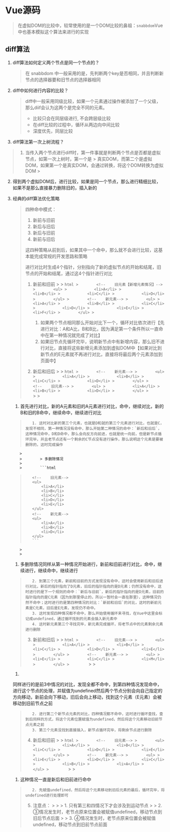 # Vue源码

> 在虚拟DOM的比较中，较常使用的是一个DOM比较的鼻祖：`snabbdom`Vue中也基本模拟这个算法来进行的实现

## diff算法

1. diff算法如何定义两个节点是同一个节点的？

   > 在 snabbdom 中一般采用的是，先判断两个key是否相同，并且判断新节点的选择器要和旧节点的选择器相同

2. diff中如何进行内容的比较？

   > diff中一般采用同级比较，如果一个元素通过操作被添加了一个父级，那么diif会认为这两个是完全不同的元素。
   >
   >   - 比较只会在同层级进行, 不会跨层级比较
   >   - 在diff比较的过程中，循环从两边向中间比较
   >   - 深度优先，同层比较

3. diff算法第一次上树流程？

> 1. 当传入两个节点进行diff时，第一件事就是判断两个节点是否都是虚拟节点，如第一次上树时，第一个是
     >        真实DOM，而第二个是虚拟DOM，如果第一个是真实DOM，会通过转换，将这个DOM转换为虚拟DOM
     >

2. 得到两个虚拟DOM后，进行比较，如果是同一个节点，那么进行精细比较，如果不是那么直接暴力删除旧的，插入新的

4. 经典的diff算法优化策略

   > 四种命中模式：
   >
   >   1. 新前与旧前
   >   2. 新后与旧后
   >   3. 新后与旧前
   >   4. 新前与旧后
   >
   >   这四种策略从前到后，如果其中一个命中，那么就不会进行比较，这基本能完成常规的开发思路和策略
   >
   >   进行对比时生成4个指针，分别指向了新的虚拟节点的开始和结尾，旧节点的开始和结尾，通过这4个指针进行对比
   >
   >   1. 新前和旧前
          >
          >        ```html
          >        <!--    旧元素【新增元素情况】-->
          >        <ul>
          >            <li>A</li>
          >            <li>B</li>
          >            <li>C</li>
          >            <li>D</li>
          >        </ul>
          >        <!--    新元素-->
          >        <ul>
          >            <li>A</li>
          >            <li>B</li>
          >            <li>C</li>
          >            <li>D</li>
          >            <li>E</li>
          >            <li>F</li>
          >        </ul>
          >        ```
   >
   >
   >
   >        1.   如果两个节点相同那么开始对比下一个，循环对比依次进行【先进行对比：A和A比，B和B比，因为满足第一个条件所以一直命中在第一种情况就完成了对比】
   >        2.   如果旧节点先循环完毕，说明新节点中有新增内容，那么旧不进行对比，直接将这些新增元素添加到虚拟DOM中【如果对比到新节点的E元素就不再进行对比，直接将将最后两个元素添加到页面中】
   >
   >   2. 新后和旧后
          >
          >        ```html
          >        <!--    新元素-->
          >        <ul>
          >            <li>A</li>
          >            <li>B</li>
          >            <li>C</li>
          >            <li>D</li>
          >        </ul>
          >        <!--    旧元素-->
          >        <ul>
          >            <li>A</li>
          >            <li>B</li>
          >            <li>D</li>
          >        </ul>
          >        ```
          >
          >
    1. 首先进行对比，新的A元素和旧的A元素进行对比，命中，继续对比，新的B和旧的B命中，继续命中，继续进行对比
   >        1. 这时对比新的第三个元素，也就是D和就的第三个元素进行对比，也就是C，发现不相同，第一种情况没有命中，那么开始第二种情况的命中：`新后和旧后`，这种情况命中，D和D命中，那么会向反方向前进，也就是统一向前，但是新节点循环完毕，并且老节点还有一个剩余的C节点没有进行操作，那么说明这个元素是要被删除的，这时完成操作
          >
          >        > 多删除情况
          >
          >        ```html
   >        <!--    旧元素-->
   >        <ul>
   >        	<li>A</li>
   >        	<li>B</li>
   >        	<li>C</li>
   >        	<li>D</li>
   >        	<li>E</li>
   >        </ul>
   >        <!--    新元素-->
   >        <ul>
   >        	<li>A</li>
   >        	<li>B</li>
   >        	<li>D</li>
   >        </ul>
   >        ```
          >
          >
    1. 多删除情况同样从第一种情况开始进行，新前和旧前进行对比，命中，继续进行，继续命中，继续进行
   >        2. 到第三个元素，新前和旧前的方式发现没有命中，这时会使用新后和旧后进行对比，新后的指针指向了D元素，旧后的指针指向的是D元素；仍然没有命中，这时进行的是下一个规则的命中：`新后与旧前`，新后的指针指向的是D元素，旧前的指针指向的是C元素（因为到那里停止的，所以一暂时会一直在那里），这种情况仍然不命中；这时进行的是第四种情况的对比：`新前和旧后`的对比，这时的新前元素是C元素，旧后是E元素，发现仍不命中。
   >        3. 这时发现四种情况都不命中，那么开始使用循环来寻找，在Vue中这里会标记成undefined，通过循环找到的元素会插入新元素中
   >        4. 这时新元素第三个寻找完毕，新元素完成循环，将老节点中的元素剩余元素进行删除
   >
   >   3. 新前和旧后
          >
          >        ```html
          >        <!--    旧元素-->
          >        <ul>
          >            <li>A</li>
          >            <li>B</li>
          >            <li>C</li>
          >            <li>D</li>
          >            <li>E</li>
          >        </ul>
          >        <!--    新元素-->
          >        <ul>
          >            <li>E</li>
          >            <li>C</li>
          >            <li>M</li>
          >        </ul>
          >        ```
          >
          >
    1.
   同样进行的是前3中情况的对比，发现全都不命中，到第四种情况发现命中，进行这个节点的处理，并赋值为undefined然后两个节点分别会向自己指定的方向移动，新前会向下移动，旧后会向上移动，找到这个元素（E元素）会被移动到旧前节点之前
   >        2. 进行第二个新节点元素的对比，四种情况都不命中，这时进行循环查找，查到后同样的方式，将这个元素位置赋值为undefined，然后将这个元素移动旧前节点元素之前
   >        3. 第三个元素没找到直接插入，新节点循环完毕，将剩余节点进行删除
   >
   >   4. 新后和旧前
          >
          >        ```html
          >        <!--    旧元素-->
          >        <ul>
          >            <li>A</li>
          >            <li>B</li>
          >            <li>C</li>
          >            <li>D</li>
          >            <li>E</li>
          >        </ul>
          >        <!--    新元素-->
          >        <ul>
          >            <li>E</li>
          >            <li>D</li>
          >            <li>C</li>
          >            <li>B</li>
          >            <li>A</li>
          >        </ul>
          >        ```
          >
          >
    1. 这种情况一直是新后和旧前进行命中
   >        2. 先赋值undefined，然后将这个元素移动到旧后元素的最后，循环完毕，将undefined进行处理即可
   >
   >   5. 注意点：
          >
          >        > 1. 只有第三和四情况下才会涉及到运动节点
          >        >   2. ③情况发生时，老节点原来位置会被赋值undefined，移动节点到旧后节点后面
          >        >   3. ④情况发生时，老节点原来位置会被赋值undefined，移动节点到旧前节点前面
